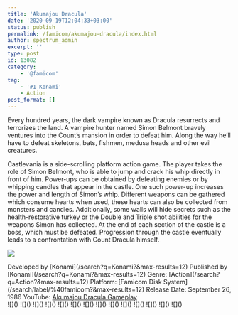 ```yaml
---
title: 'Akumajou Dracula'
date: '2020-09-19T12:04:33+03:00'
status: publish
permalink: /famicom/akumajou-dracula/index.html
author: spectrum_admin
excerpt: ''
type: post
id: 13082
category:
    - '@famicom'
tag:
    - '#1 Konami'
    - Action
post_format: []
---
```

Every hundred years, the dark vampire known as Dracula resurrects and terrorizes the land. A vampire hunter named Simon Belmont bravely ventures into the Count’s mansion in order to defeat him. Along the way he’ll have to defeat skeletons, bats, fishmen, medusa heads and other evil creatures.

Castlevania is a side-scrolling platform action game. The player takes the role of Simon Belmont, who is able to jump and crack his whip directly in front of him. Power-ups can be obtained by defeating enemies or by whipping candles that appear in the castle. One such power-up increases the power and length of Simon’s whip. Different weapons can be gathered which consume hearts when used, these hearts can also be collected from monsters and candles. Additionally, some walls will hide secrets such as the health-restorative turkey or the Double and Triple shot abilities for the weapons Simon has collected. At the end of each section of the castle is a boss, which must be defeated. Progression through the castle eventually leads to a confrontation with Count Dracula himself.

![](https://wsrv.nl/?url=https://images.launchbox-app.com/5d2ef130-4dad-456c-a1c4-809d7dcf71cb.jpg&output=webp&maxage=1d)

<div class="game-info">Developed by [Konami](/search?q=Konami?&max-results=12)  
Published by [Konami](/search?q=Konami?&max-results=12)  
Genre: [Action](/search?q=Action?&max-results=12)  
Platform: [Famicom Disk System](/search/label/%40famicom?&amp;max-results=12)  
Release Date: September 26, 1986  
YouTube: <a href="" rel="nofollow noopener" target="_blank">Akumajou Dracula Gameplay</a></div><div class="game-media">![]() ![]() ![]() ![]() ![]() ![]() ![]() ![]() ![]() ![]() ![]() ![]() ![]() ![]()</div>